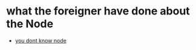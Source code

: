 # what the foreigner have done about the Node

- [you dont know node](http://webapplog.com/you-dont-know-node/#main)
